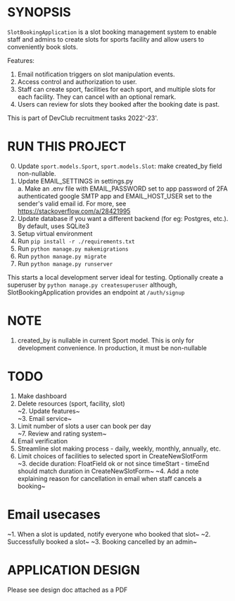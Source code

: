 # SYNOPSIS   

`SlotBookingApplication` is a slot booking management system to enable staff and admins to create slots for sports facility and allow users to conveniently book slots.   

Features:   
1. Email notification triggers on slot manipulation events.   
2. Access control and authorization to user.  
3. Staff can create sport, facilities for each sport, and multiple slots for each facility. They can cancel with an optional remark.  
4. Users can review for slots they booked after the booking date is past.   

This is part of DevClub recruitment tasks 2022'-23'.   

# RUN THIS PROJECT  

0. Update `sport.models.Sport`, `sport.models.Slot`: make created_by field non-nullable.    
1. Update EMAIL_SETTINGS in settings.py   
  a. Make an .env file with EMAIL_PASSWORD set to app password of 2FA authenticated google SMTP app and EMAIL_HOST_USER set to the sender's valid email id. For more, see https://stackoverflow.com/a/28421995  
2. Update database if you want a different backend (for eg: Postgres, etc.). By default, uses SQLite3  
3. Setup virtual environment
4. Run `pip install -r ./requirements.txt`   
5. Run `python manage.py makemigrations`   
6. Run `python manage.py migrate`    
7. Run `python manage.py runserver`    

This starts a local development server ideal for testing. Optionally create a superuser by `python manage.py createsuperuser` although, SlotBookingApplication provides an endpoint at `/auth/signup`   

# NOTE
1. created_by is nullable in current Sport model. This is only for development convenience. In production, it must be non-nullable

# TODO

1. Make dashboard   
6. Delete resources (sport, facility, slot)   
~2. Update features~    
~3. Email service~    
4. Limit number of slots a user can book per day    
~7. Review and rating system~    
5. Email verification    
6. Streamline slot making process - daily, weekly, monthly, annually, etc.    
2. Limit choices of facilities to selected sport in CreateNewSlotForm    
~3. decide duration: FloatField ok or not since timeStart - timeEnd should match duration in CreateNewSlotForm~
~4. Add a note explaining reason for cancellation in email when staff cancels a booking~

# Email usecases   

~1. When a slot is updated, notify everyone who booked that slot~
~2. Successfully booked a slot~
~3. Booking cancelled by an admin~

# APPLICATION DESIGN

Please see design doc attached as a PDF
